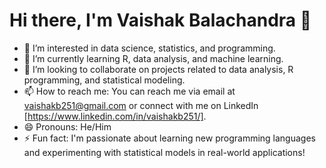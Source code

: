 # Hi there, I'm Vaishak Balachandra 👋

- 👀 I’m interested in data science, statistics, and programming.
- 🌱 I’m currently learning R, data analysis, and machine learning.
- 💞️ I’m looking to collaborate on projects related to data analysis, R programming, and statistical modeling.
- 📫 How to reach me: You can reach me via email at vaishakb251@gmail.com or connect with me on LinkedIn [https://www.linkedin.com/in/vaishakb251/].
- 😄 Pronouns: He/Him
- ⚡ Fun fact: I'm passionate about learning new programming languages and experimenting with statistical models in real-world applications!


<!---
vaishakb251/vaishakb251 is a ✨ special ✨ repository because its `README.md` (this file) appears on your GitHub profile.
You can click the Preview link to take a look at your changes.
--->
